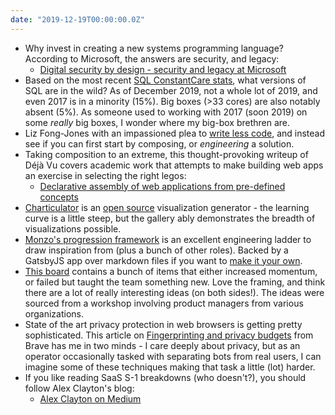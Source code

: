 ```yaml
---
date: "2019-12-19T00:00:00.0Z"
---
```


- Why invest in creating a new systems programming language? According to Microsoft, the answers are security, and legacy:
  - [Digital security by design - security and legacy at Microsoft]
- Based on the most recent [SQL ConstantCare stats], what versions of SQL are in the wild? As of December 2019, not a whole lot of 2019, and even 2017 is in a minority (15%). Big boxes (>33 cores) are also notably absent (5%). As someone used to working with 2017 (soon 2019) on some _really_ big boxes, I wonder where my big-box brethren are.
- Liz Fong-Jones with an impassioned plea to [write less code], and instead see if you can first start by composing, or _engineering_ a solution.
- Taking composition to an extreme, this thought-provoking writeup of Déjà Vu covers academic work that attempts to make building web apps an exercise in selecting the right legos:
  - [Declarative assembly of web applications from pre-defined concepts]
- [Charticulator] is an [open source][charticulator on github] visualization generator - the learning curve is a little steep, but the gallery ably demonstrates the breadth of visualizations possible.
- [Monzo's progression framework] is an excellent engineering ladder to draw inspiration from (plus a bunch of other roles). Backed by a GatsbyJS app over markdown files if you want to [make it your own].
- [This board] contains a bunch of items that either increased momentum, or failed but taught the team something new. Love the framing, and think there are a lot of really interesting ideas (on both sides!). The ideas were sourced from a workshop involving product managers from various organizations.
- State of the art privacy protection in web browsers is getting pretty sophisticated. This article on [Fingerprinting and privacy budgets] from Brave has me in two minds - I care deeply about privacy, but as an operator occasionally tasked with separating bots from real users, I can imagine some of these techniques making that task a little (lot) harder.
- If you like reading SaaS S-1 breakdowns (who doesn't?), you should follow Alex Clayton's blog:
  - [Alex Clayton on Medium]

[digital security by design - security and legacy at microsoft]: https://www.slideshare.net/KTNUK/digital-security-by-design-security-and-legacy-at-microsoft-matthew-parkinson-microsoft
[sql constantcare stats]: https://www.brentozar.com/archive/2019/12/sql-constantcare-population-report-fall-2019/
[write less code]: https://increment.com/teams/code-less-engineer-more/
[declarative assembly of web applications from pre-defined concepts]: https://blog.acolyer.org/2019/12/04/declarative-assembly-of-web-applications-from-pre-defined-concepts/
[charticulator]: https://charticulator.com/
[charticulator on github]: https://github.com/Microsoft/charticulator
[monzo's progression framework]: https://progression.monzo.com/
[make it your own]: https://github.com/monzo/progression-framework
[this board]: https://miro.com/app/board/o9J_kvmVxh8=/
[fingerprinting and privacy budgets]: https://brave.com/brave-fingerprinting-and-privacy-budgets/
[alex clayton on medium]: https://medium.com/@alexfclayton
